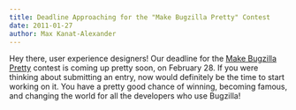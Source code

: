 ```yaml
---
title: Deadline Approaching for the "Make Bugzilla Pretty" Contest
date: 2011-01-27
author: Max Kanat-Alexander
---
```

Hey there, user experience designers\! Our deadline for the [Make
Bugzilla Pretty](https://wiki.mozilla.org/Bugzilla:Pretty) contest is
coming up pretty soon, on February 28. If you were thinking about
submitting an entry, now would definitely be the time to start working
on it. You have a pretty good chance of winning, becoming famous, and
changing the world for all the developers who use Bugzilla\!
